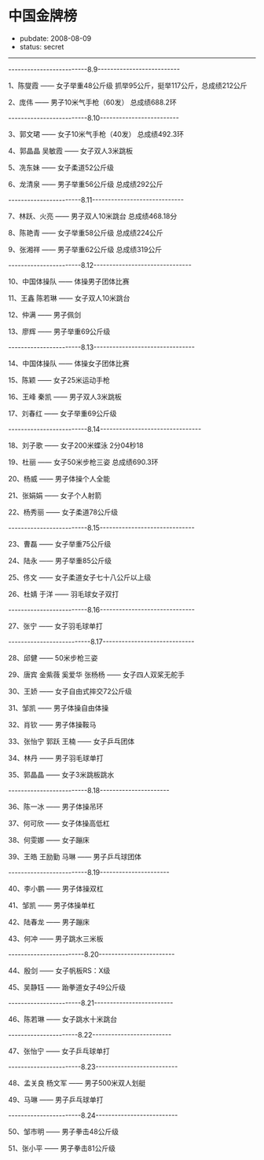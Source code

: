 # 中国金牌榜

- pubdate: 2008-08-09
- status: secret

--------------------------


-------------------------8.9--------------------------

1、陈燮霞 —— 女子举重48公斤级
抓举95公斤，挺举117公斤，总成绩212公斤

2、庞伟 —— 男子10米气手枪（60发）
总成绩688.2环

-------------------------8.10-------------------------

3、郭文珺 —— 女子10米气手枪（40发）
总成绩492.3环

4、郭晶晶 吴敏霞 —— 女子双人3米跳板

5、冼东妹 —— 女子柔道52公斤级

6、龙清泉 —— 男子举重56公斤级
总成绩292公斤

-----------------------8.11-----------------------------

7、林跃、火亮 —— 男子双人10米跳台
总成绩468.18分

8、陈艳青 —— 女子举重58公斤级
总成绩224公斤

9、张湘祥 —— 男子举重62公斤级
总成绩319公斤

-----------------------8.12-------------------------------

10、中国体操队 —— 体操男子团体比赛

11、王鑫 陈若琳 —— 女子双人10米跳台

12、仲满 —— 男子佩剑

13、廖辉 —— 男子举重69公斤级

-----------------------8.13--------------------------------

14、中国体操队 —— 体操女子团体比赛

15、陈颖 —— 女子25米运动手枪

16、王峰 秦凯 —— 男子双人3米跳板

17、刘春红 —— 女子举重69公斤级

-------------------------8.14--------------------------------

18、刘子歌 —— 女子200米蝶泳
2分04秒18

19、杜丽 —— 女子50米步枪三姿
总成绩690.3环

20、杨威 —— 男子体操个人全能

21、张娟娟 —— 女子个人射箭

22、杨秀丽 —— 女子柔道78公斤级

-------------------------8.15------------------------------

23、曹磊 —— 女子举重75公斤级

24、陆永 —— 男子举重85公斤级

25、佟文 —— 女子柔道女子七十八公斤以上级

26、杜婧 于洋 —— 羽毛球女子双打

-------------------------8.16------------------------------

27、张宁 —— 女子羽毛球单打

--------------------------8.17-----------------------------

28、邱健 —— 50米步枪三姿

29、唐宾 金紫薇 奚爱华 张杨杨 —— 女子四人双桨无舵手

30、王娇 —— 女子自由式摔交72公斤级

31、邹凯 —— 男子体操自由体操

32、肖钦 —— 男子体操鞍马

33、张怡宁 郭跃 王楠 —— 女子乒乓团体

34、林丹 —— 男子羽毛球单打

35、郭晶晶 —— 女子3米跳板跳水

-------------------------8.18----------------------

36、陈一冰 —— 男子体操吊环

37、何可欣 —— 女子体操高低杠

38、何雯娜 —— 女子蹦床

39、王皓 王励勤 马琳 —— 男子乒乓球团体

-------------------------8.19----------------------

40、李小鹏 —— 男子体操双杠

41、邹凯 —— 男子体操单杠

42、陆春龙 —— 男子蹦床

43、何冲 —— 男子跳水三米板

------------------------8.20------------------------

44、殷剑 —— 女子帆板RS：X级

45、吴静钰 —— 跆拳道女子49公斤级

-----------------------8.21-------------------------

46、陈若琳 —— 女子跳水十米跳台

----------------------8.22-------------------------

47、张怡宁 —— 女子乒乓球单打

-----------------------8.23--------------------------

48、孟关良 杨文军 —— 男子500米双人划艇

49、马琳 —— 男子乒乓球单打

-----------------------8.24--------------------------

50、邹市明 —— 男子拳击48公斤级

51、张小平 —— 男子拳击81公斤级

